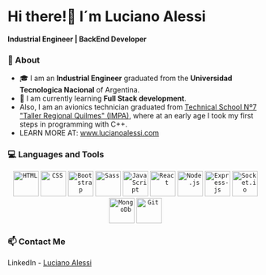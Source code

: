 # Hi there!👋 I´m Luciano Alessi

**Industrial Engineer | BackEnd Developer**

### 🚀 About

- 🎓 I am an **Industrial Engineer** graduated from the **Universidad Tecnologica Nacional** of Argentina.
- 🌱 I am currently learning **Full Stack development**.
- Also, I am an avionics technician graduated from <a href= "https://www.impatrq.com/">Technical School Nº7 "Taller Regional Quilmes" (IMPA)</a>, where at an early age I took my first steps in programming with C++.
- LEARN MORE AT: www.lucianoalessi.com
### 💻 Languages and Tools 
  
   <div align="center">
    	<code><img height="50" src="https://user-images.githubusercontent.com/25181517/192158954-f88b5814-d510-4564-b285-dff7d6400dad.png" alt="HTML" title="HTML"/></code>
    	<code><img height="50" src="https://user-images.githubusercontent.com/25181517/183898674-75a4a1b1-f960-4ea9-abcb-637170a00a75.png" alt="CSS" title="CSS"/></code>
     <code><img height="50" src="https://github.com/lucianoalessi/lucianoalessi/assets/115379121/0a4f8232-ad26-4907-bb78-31d4c511cb0a" alt="Bootstrap" title="Bootstrap"/></code>
     <code><img height="50" src="https://github.com/lucianoalessi/lucianoalessi/assets/115379121/d1accd65-9e84-40e8-8e95-e79321997cd9" alt="Sass" title="Sass"/></code>
    	<code><img height="50" src="https://user-images.githubusercontent.com/25181517/117447155-6a868a00-af3d-11eb-9cfe-245df15c9f3f.png" alt="JavaScript" title="JavaScript"/></code>
    	<code><img height="50" src="https://user-images.githubusercontent.com/25181517/183897015-94a058a6-b86e-4e42-a37f-bf92061753e5.png" alt="React" title="React"/></code>
    	<code><img height="50" src="https://user-images.githubusercontent.com/25181517/183568594-85e280a7-0d7e-4d1a-9028-c8c2209e073c.png" alt="Node.js" title="Node.js"/></code>
      <code><img height="50" src="https://github.com/lucianoalessi/lucianoalessi/assets/115379121/a161b402-4aa2-45b5-9b12-669caa679461" alt="Express-js" title="Express-js"/></code>
      <code><img height="50" src="https://github.com/lucianoalessi/lucianoalessi/assets/115379121/189e108c-caca-4723-bcc3-6caaff91c975" alt="Socket.io" title="Socket.io"/></code>
      <code><img height="50" src="https://github.com/lucianoalessi/lucianoalessi/assets/115379121/148e8775-539c-47bc-aad8-daba0596c728" alt="MongoDb" title="MongoDb"/></code>
    	<code><img height="50" src="https://user-images.githubusercontent.com/25181517/192108372-f71d70ac-7ae6-4c0d-8395-51d8870c2ef0.png" alt="Git" title="Git"/></code>
   </div>
 
### 📫 Contact Me

LinkedIn - [Luciano Alessi](https://www.linkedin.com/in/lucianoalessi/)



<!--
**lucianoalessi/lucianoalessi** is a ✨ _special_ ✨ repository because its `README.md` (this file) appears on your GitHub profile.

Here are some ideas to get you started:

- 🔭 I’m currently working on ...
- 🌱 I’m currently learning ...
- 👯 I’m looking to collaborate on ...
- 🤔 I’m looking for help with ...
- 💬 Ask me about ...
- 📫 How to reach me: ...
- 😄 Pronouns: ...
- ⚡ Fun fact: ...
-->
